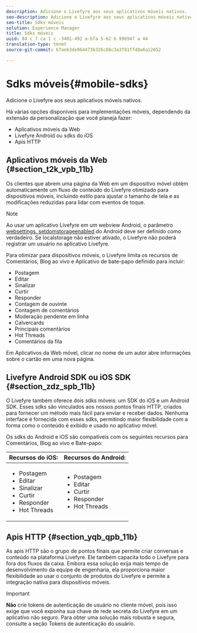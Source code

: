 ```yaml
---
description: Adicione o Livefyre aos seus aplicativos móveis nativos.
seo-description: Adicione o Livefyre aos seus aplicativos móveis nativos.
seo-title: Sdks móveis
solution: Experience Manager
title: Sdks móveis
uuid: 84 c 7 ca 1 c -3401-492 a-bfa 5-62 b 996947 a 44
translation-type: tm+mt
source-git-commit: 67aeb3de964473b326c88c3a3f81ff48a6a12652

---
```



# Sdks móveis{#mobile-sdks}

Adicione o Livefyre aos seus aplicativos móveis nativos.

Há várias opções disponíveis para implementações móveis, dependendo da extensão da personalização que você planeja fazer:

* Aplicativos móveis da Web
* Livefyre Android ou sdks do iOS
* Apis HTTP

## Aplicativos móveis da Web {#section_t2k_vpb_11b}

Os clientes que abrem uma página da Web em um dispositivo móvel obtêm automaticamente um fluxo de conteúdo do Livefyre otimizado para dispositivos móveis, incluindo estilo para ajustar o tamanho de tela e as modificações reduzidas para lidar com eventos de toque.

>[!NOTE]
>
>Ao usar um aplicativo Livefyre em um webview Android, o parâmetro [websettings. setdomstorageenabled](https://developer.android.com/reference/android/webkit/WebSettings.html) do Android deve ser definido como verdadeiro. Se localstorage não estiver ativado, o Livefyre não poderá registrar um usuário no aplicativo Livefyre.

Para otimizar para dispositivos móveis, o Livefyre limita os recursos de Comentários, Blog ao vivo e Aplicativo de bate-papo definido para incluir:

* Postagem
* Editar
* Sinalizar
* Curtir
* Responder
* Contagem de ouvinte
* Contagem de comentários
* Moderação pendente em linha
* Calvercards
* Principais comentários
* Hot Threads
* Comentários da fila

Em Aplicativos da Web móvel, clicar no nome de um autor abre informações sobre o cartão em uma nova página.

## Livefyre Android SDK ou iOS SDK {#section_zdz_spb_11b}

O Livefyre também oferece dois sdks móveis: um SDK do iOS e um Android SDK. Esses sdks são vinculados aos nossos pontos finais HTTP, criados para fornecer um método mais fácil para enviar e receber dados. Nenhuma interface é fornecida com esses sdks, permitindo maior flexibilidade com a forma como o conteúdo é exibido e usado no aplicativo móvel.

Os sdks do Android e iOS são compatíveis com os seguintes recursos para Comentários, Blog ao vivo e Bate-papo:

| Recursos do iOS: | Recursos do Android: |
|--- |--- |
| <ul><li> Postagem </li><li>Editar </li><li>Sinalizar </li><li>Curtir </li><li>Responder </li><li>Hot Threads</li></ul> | <ul><li>Postagem </li><li>Editar </li><li>Curtir </li><li>Responder </li><li>Hot Threads</li></ul> |

## Apis HTTP {#section_yqb_qpb_11b}

As apis HTTP são o grupo de pontos finais que permite criar conversas e conteúdo na plataforma Livefyre. Ele também capacita todo o Livefyre para fora dos fluxos da caixa. Embora essa solução exija mais tempo de desenvolvimento da equipe de engenharia, ela proporciona maior flexibilidade ao usar o conjunto de produtos do Livefyre e permite a integração nativa para dispositivos móveis.

>[!IMPORTANT]
>
>**Não** crie tokens de autenticação de usuário no cliente móvel, pois isso exige que você exponha sua chave de rede secreta do Livefyre em um aplicativo não seguro. Para obter uma solução mais robusta e segura, consulte a seção Tokens de autenticação do usuário.

